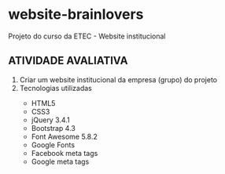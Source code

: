 # website-brainlovers
Projeto do curso da ETEC - Website institucional


<h2>ATIVIDADE AVALIATIVA</h2>

<ol>
	<li>Criar um website institucional da empresa (grupo) do projeto</li>
	<li>Tecnologias utilizadas</li>
	<ul>
		<li>HTML5</li>
		<li>CSS3</li>
		<li>jQuery 3.4.1</li>
		<li>Bootstrap 4.3</li>
		<li>Font Awesome 5.8.2</li>
		<li>Google Fonts</li>
		<li>Facebook meta tags</li>
		<li>Google meta tags</li>
	</ul>
<ol>
